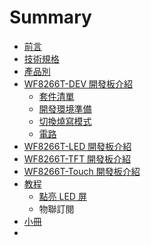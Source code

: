 # Summary

* [前言](README.md)
* [技術規格](specfication.md)
* [產品別](docs/product.md)
* [WF8266T-DEV 開發板介紹](docs/dev.md)
   * [套件清單](docs/dev/list.md)
   * [開發環境準備](docs/dev/ev.md)
   * [切換燒寫模式](docs/dev/download.md) 
   * [電路](docs/dev/circuit.md) 
* [WF8266T-LED 開發板介紹](docs/led.md)
* [WF8266T-TFT 開發板介紹](docs/tft.md)
* [WF8266T-Touch 開發板介紹](docs/touch.md)
* [教程](http://code.unumobile.com/wf8266r/About)
   * [點亮 LED 屏](docs/tutorials/leddemo.md)
   * 物聯訂閱
* [小冊](docs/dm.md) 
* 


